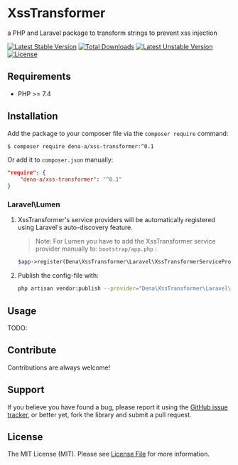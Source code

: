 # XssTransformer

a PHP and Laravel package to transform strings to prevent xss injection

[![Latest Stable Version](https://poser.pugx.org/dena-a/xss-transformer/v)](https://packagist.org/packages/dena-a/xss-transformer)
[![Total Downloads](https://poser.pugx.org/dena-a/xss-transformer/downloads)](https://packagist.org/packages/dena-a/xss-transformer)
[![Latest Unstable Version](https://poser.pugx.org/dena-a/xss-transformer/v/unstable)](https://packagist.org/packages/dena-a/xss-transformer)
[![License](https://poser.pugx.org/dena-a/xss-transformer/license)](https://packagist.org/packages/dena-a/xss-transformer)

## Requirements

* PHP >= 7.4

## Installation

Add the package to your composer file via the `composer require` command:
   
   ```bash
   $ composer require dena-a/xss-transformer:^0.1
   ```
   
   Or add it to `composer.json` manually:
   
   ```json
   "require": {
       "dena-a/xss-transformer": "^0.1"
   }
   ```

### Laravel\Lumen

1. XssTransformer's service providers will be automatically registered using Laravel's auto-discovery feature.

    > Note: For Lumen you have to add the XssTransformer service provider manually to: `bootstrap/app.php` :

    ```php
   $app->register(Dena\XssTransformer\Laravel\XssTransformerServiceProvider::class);
    ```

2. Publish the config-file with:
    ```bash
    php artisan vendor:publish --provider="Dena\XssTransformer\Laravel\XssTransformerServiceProvider"
    ```

## Usage

TODO:

## Contribute

Contributions are always welcome!

## Support

If you believe you have found a bug, please report it using the [GitHub issue tracker](https://github.com/dena-a/xss-transformer/issues),
or better yet, fork the library and submit a pull request.

## License

The MIT License (MIT). Please see [License File](LICENSE.md) for more information.
